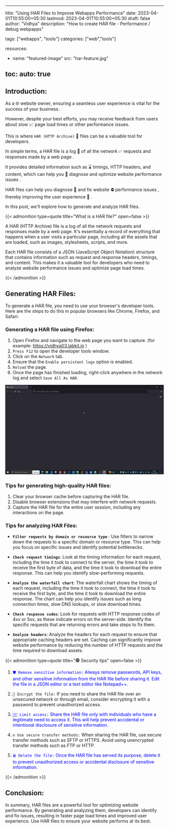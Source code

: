 
---
title: "Using HAR Files to Improve Webapps Performance"
date: 2023-04-01T10:55:00+05:30
lastmod: 2023-04-01T10:55:00+05:30
draft: false
author: "Vidhya"
description: "How to create HAR file - Performance / debug webpapps"

tags: ["webapps", "tools"]
categories: ["web","tools"]
  
resources:
- name: "featured-image"
  src: "har-feature.jpg"

toc:
  auto: true  
---


## Introduction:

As a 🌐 website owner, ensuring a seamless user experience is vital for the success of your business.

However, despite your best efforts, you may receive feedback from users about slow 📈 page load times or other performance issues.

This is where ```HAR (HTTP Archive)``` 💎 files can be a valuable tool for developers.

In simple terms, a HAR file is a log 📄 of all the network ✅ requests and responses made by a web page .

It provides detailed information such as ⌛ timings, HTTP headers, and content, which can help you 🧬 diagnose and optimize website performance issues .

HAR files can help you diagnose 🧬 and fix website ⛔ performance issues , thereby improving the user experience 🔗 . 

In this post, we'll explore how to generate and analyze HAR files.

{{< admonition type=quote title="What is a HAR file?" open=false >}}

A HAR (HTTP Archive) file is a log of all the network requests and responses made by a web page. It's essentially a record of everything that happens when a user visits a particular page, including all the assets that are loaded, such as images, stylesheets, scripts, and more.

Each HAR file consists of a JSON (JavaScript Object Notation) structure that contains information such as request and response headers, timings, and content. This makes it a valuable tool for developers who need to analyze website performance issues and optimize page load times.

{{< /admonition >}}

## Generating HAR Files:

To generate a HAR file, you need to use your browser's developer tools. Here are the steps to do this in popular browsers like Chrome, Firefox, and Safari:

### Generating a HAR file using Firefox:

  1. Open Firefox and navigate to the web page you want to capture. (for example: https://vidhya03.labkit.in )
  2. `Press F12` to open the developer tools window.
  3. Click on the `Network` tab.
  4. Ensure that the `Enable persistent logs` option is enabled.
  5. `Reload` the page.
  6. Once the page has finished loading, right-click anywhere in the network log and select `Save All As HAR`.
  
  ![Export & import HAR](blog-personal-har-03.gif)
  
### Tips for generating high-quality HAR files:

  1. Clear your browser cache before capturing the HAR file.
  2. Disable browser extensions that may interfere with network requests.
  3. Capture the HAR file for the entire user session, including any interactions on the page.

### Tips for analyzing HAR Files:

 * **`Filter requests by domain or resource type`** : Use filters to narrow down the requests to a specific domain or resource type. This can help you focus on specific issues and identify potential bottlenecks.


* **`Check request timings`**: Look at the timing information for each request, including the time it took to connect to the server, the time it took to receive the first byte of data, and the time it took to download the entire response. This can help you identify slow-performing requests.


* **`Analyze the waterfall chart`**: The waterfall chart shows the timing of each request, including the time it took to connect, the time it took to receive the first byte, and the time it took to download the entire response. The chart can help you identify issues such as long connection times, slow DNS lookups, or slow download times.

* **`Check response codes`**: Look for requests with HTTP response codes of 4xx or 5xx, as these indicate errors on the server-side. Identify the specific requests that are returning errors and take steps to fix them.

* **`Analyze headers`**: Analyze the headers for each request to ensure that appropriate caching headers are set. Caching can significantly improve website performance by reducing the number of HTTP requests and the time required to download assets.

{{< admonition type=quote title="🕵️ Security tips" open=false >}}

  1. <span style="color:blue"> ```🛡️ Remove sensitive information:``` Always remove passwords, API keys, and other sensitive information from the HAR file before sharing it. Edit the file in a JSON editor or a text editor like Notepad++.
  </span>

  2. ```🔐 Encrypt the file:``` If you need to share the HAR file over an unsecured network or through email, consider encrypting it with a password to prevent unauthorized access.

  3. <span style="color:blue">```👨‍💻 Limit access:``` Share the HAR file only with individuals who have a legitimate need to access it. This will help prevent accidental or intentional disclosure of sensitive information.</span>

  4. ```🔛 Use secure transfer methods:``` When sharing the HAR file, use secure transfer methods such as SFTP or HTTPS. Avoid using unencrypted transfer methods such as FTP or HTTP.

  5. <span style="color:blue">```🗑️ Delete the file:``` Once the HAR file has served its purpose, delete it to prevent unauthorized access or accidental disclosure of sensitive information.</span>

{{< /admonition >}}

## Conclusion:

In summary, HAR files are a powerful tool for optimizing website performance. 
By generating and analyzing them, developers can identify and fix issues, resulting in faster page load times and improved user experience. 
Use HAR files to ensure your website performs at its best.